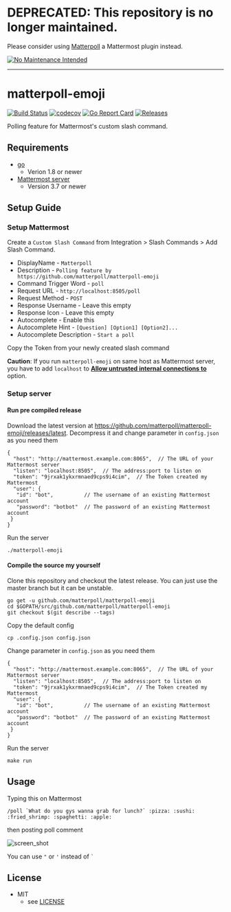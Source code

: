 # DEPRECATED: This repository is no longer maintained.

Please consider using [Matterpoll](https://github.com/matterpoll/matterpoll) a Mattermost plugin instead.

[![No Maintenance Intended](http://unmaintained.tech/badge.svg)](http://unmaintained.tech/)

---

# matterpoll-emoji

[![Build Status](https://travis-ci.org/matterpoll/matterpoll-emoji.svg?branch=master)](https://travis-ci.org/matterpoll/matterpoll-emoji)
[![codecov](https://codecov.io/gh/matterpoll/matterpoll-emoji/branch/master/graph/badge.svg)](https://codecov.io/gh/matterpoll/matterpoll-emoji)
[![Go Report Card](https://goreportcard.com/badge/github.com/matterpoll/matterpoll-emoji)](https://goreportcard.com/report/github.com/matterpoll/matterpoll-emoji)
[![Releases](https://img.shields.io/github/release/matterpoll/matterpoll-emoji.svg)](https://github.com/matterpoll/matterpoll-emoji/releases/latest)

Polling feature for Mattermost's custom slash command.

## Requirements
- [go](https://golang.org/)
    - Verion 1.8 or newer
- [Mattermost server](https://about.mattermost.com/)
    - Version 3.7 or newer

## Setup Guide

### Setup Mattermost

Create a `Custom Slash Command` from Integration > Slash Commands > Add Slash Command.

* DisplayName - `Matterpoll`
* Description - `Polling feature by https://github.com/matterpoll/matterpoll-emoji`
* Command Trigger Word - `poll`
* Request URL - `http://localhost:8505/poll`
* Request Method - `POST`
* Response Username - Leave this empty
* Response Icon - Leave this empty
* Autocomplete - Enable this
* Autocomplete Hint - `[Question] [Option1] [Option2]...`
* Autocomplete Description - `Start a poll`

Copy the Token from your newly created slash command

**Caution**: If you run `matterpoll-emoji` on same host as Mattermost server, you have to add `localhost` to [**Allow untrusted internal connections to**](https://docs.mattermost.com/administration/config-settings.html#allow-untrusted-internal-connections-to) option.

### Setup server

#### Run pre compiled release

Download the latest version at https://github.com/matterpoll/matterpoll-emoji/releases/latest.
Decompress it and change parameter in `config.json` as you need them
```
{
  "host": "http://mattermost.example.com:8065",  // The URL of your Mattermost server
  "listen": "localhost:8505",  // The address:port to listen on
  "token": "9jrxak1ykxrmnaed9cps9i4cim",  // The Token created my Mattermost
  "user": {
   "id": "bot",          // The username of an existing Mattermost account
   "password": "botbot"  // The password of an existing Mattermost account
 }
}
```
Run the server
```
./matterpoll-emoji
```

#### Compile the source my yourself

Clone this repository and checkout the latest release. You can just use the master branch but it can be unstable.
```
go get -u github.com/matterpoll/matterpoll-emoji
cd $GOPATH/src/github.com/matterpoll/matterpoll-emoji
git checkout $(git describe --tags)
```
Copy the default config
```
cp .config.json config.json
```
Change parameter in `config.json` as you need them
```
{
  "host": "http://mattermost.example.com:8065",  // The URL of your Mattermost server
  "listen": "localhost:8505",  // The address:port to listen on
  "token": "9jrxak1ykxrmnaed9cps9i4cim",  // The Token created my Mattermost
  "user": {
   "id": "bot",          // The username of an existing Mattermost account
   "password": "botbot"  // The password of an existing Mattermost account
 }
}
```

Run the server
```
make run
```

## Usage

Typing this on Mattermost

```
/poll `What do you gys wanna grab for lunch?` :pizza: :sushi: :fried_shrimp: :spaghetti: :apple:
```

then posting poll comment

![screen_shot](https://raw.githubusercontent.com/matterpoll/matterpoll-emoji/master/matterpoll-emoji.png)

You can use `"` or `'` instead of `` ` ``

## License
* MIT
  * see [LICENSE](LICENSE)
